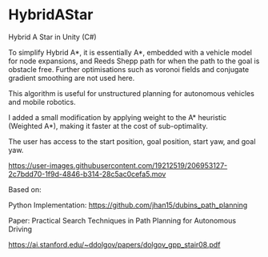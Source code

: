 # HybridAStar
Hybrid A Star in Unity (C#)


To simplify Hybrid A*, it is essentially A*, embedded with a vehicle model for node expansions, and Reeds Shepp path for when the path to the goal is obstacle free.
Further optimisations such as voronoi fields and conjugate gradient smoothing are not used here.

This algorithm is useful for unstructured planning for autonomous vehicles and mobile robotics.

I added a small modification by applying weight to the A* heuristic (Weighted A*), making it faster at the cost of sub-optimality.

The user has access to the start position, goal position, start yaw, and goal yaw.

https://user-images.githubusercontent.com/19212519/206953127-2c7bdd70-1f9d-4846-b314-28c5ac0cefa5.mov

Based on:

Python Implementation: https://github.com/jhan15/dubins_path_planning

Paper: Practical Search Techniques in Path Planning for Autonomous Driving

https://ai.stanford.edu/~ddolgov/papers/dolgov_gpp_stair08.pdf
